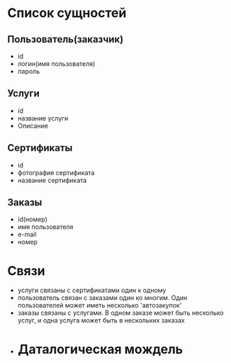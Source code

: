 # Список сущностей
## Пользователь(заказчик)
- id
- логин(имя пользователя)
- пароль
## Услуги
- id
- название услуги
- Описание
## Сертификаты
- id
- фотография сертификата
- название сертификата
## Заказы
- id(номер)
- имя пользователя
- e-mail
- номер
# Связи
- услуги связаны с сертификатами один к одному
- пользователь связан с заказами один ко многим. Один пользователей может иметь несколько 'автозакупок'
- заказы связаны с услугами. В одном заказе может быть несколько услуг, и одна услуга может быть в нескольких заказах
- # Даталогическая мождель
